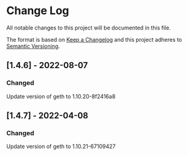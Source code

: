 # Change Log
All notable changes to this project will be documented in this file.
 
The format is based on [Keep a Changelog](http://keepachangelog.com/)
and this project adheres to [Semantic Versioning](http://semver.org/).
 
## [1.4.6] - 2022-08-07

### Changed
Update version of geth to 1.10.20-8f2416a8
 
## [1.4.7] - 2022-04-08

### Changed
Update version of geth to 1.10.21-67109427